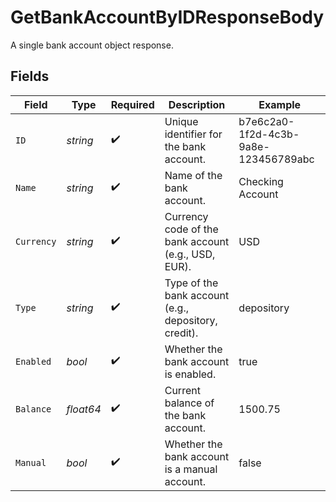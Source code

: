 # GetBankAccountByIDResponseBody

A single bank account object response.


## Fields

| Field                                                | Type                                                 | Required                                             | Description                                          | Example                                              |
| ---------------------------------------------------- | ---------------------------------------------------- | ---------------------------------------------------- | ---------------------------------------------------- | ---------------------------------------------------- |
| `ID`                                                 | *string*                                             | :heavy_check_mark:                                   | Unique identifier for the bank account.              | b7e6c2a0-1f2d-4c3b-9a8e-123456789abc                 |
| `Name`                                               | *string*                                             | :heavy_check_mark:                                   | Name of the bank account.                            | Checking Account                                     |
| `Currency`                                           | *string*                                             | :heavy_check_mark:                                   | Currency code of the bank account (e.g., USD, EUR).  | USD                                                  |
| `Type`                                               | *string*                                             | :heavy_check_mark:                                   | Type of the bank account (e.g., depository, credit). | depository                                           |
| `Enabled`                                            | *bool*                                               | :heavy_check_mark:                                   | Whether the bank account is enabled.                 | true                                                 |
| `Balance`                                            | *float64*                                            | :heavy_check_mark:                                   | Current balance of the bank account.                 | 1500.75                                              |
| `Manual`                                             | *bool*                                               | :heavy_check_mark:                                   | Whether the bank account is a manual account.        | false                                                |